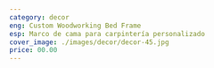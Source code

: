 ```yaml
---
category: decor
eng: Custom Woodworking Bed Frame
esp: Marco de cama para carpintería personalizado
cover_image: ./images/decor/decor-45.jpg
price: 00.00
---
```

 
